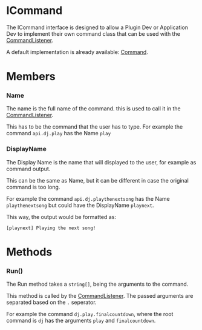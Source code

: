 # ICommand
The ICommand interface is designed to allow a Plugin Dev or Application Dev to implement their own command class that can be used with the [CommandListener](CommandListener.md).

A default implementation is already available: [Command](Command.md).

# Members
### Name
The name is the full name of the command. this is used to call it in the [CommandListener](CommandListener.md).

This has to be the command that the user has to type.
For example the command ``api.dj.play`` has the Name ``play``

### DisplayName
The Display Name is the name that will displayed to the user, for example as command output.

This can be the same as Name, but it can be different in case the original command is too long.

For example the command ``api.dj.playthenextsong`` has the Name ``playthenextsong`` but could have the DisplayName ``playnext``.

This way, the output would be formatted as:
```
[playnext] Playing the next song!
```

# Methods
### Run()
The Run method takes a ``string[]``, being the arguments to the command.

This method is called by the [CommandListener](CommandListener.md).
The passed arguments are separated based on the ``.`` seperator.

For example the command ``dj.play.finalcountdown``, where the root command is ``dj`` has the arguments ``play`` and ``finalcountdown``.

